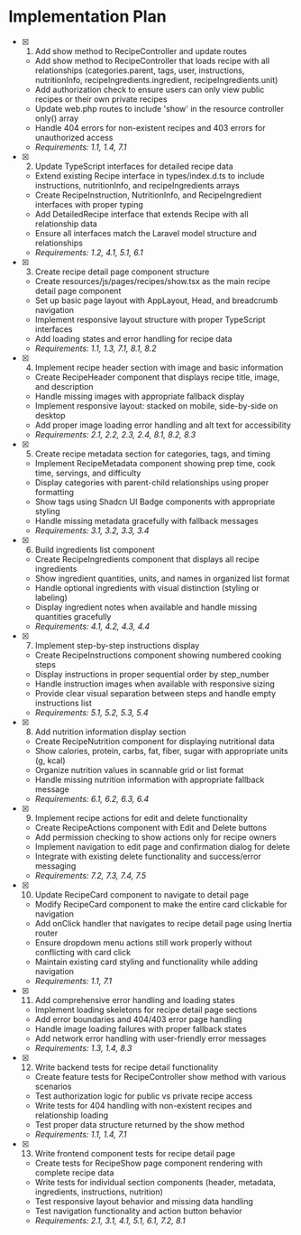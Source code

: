 # Implementation Plan

- [x]   1. Add show method to RecipeController and update routes

    - Add show method to RecipeController that loads recipe with all relationships (categories.parent, tags, user, instructions, nutritionInfo, recipeIngredients.ingredient, recipeIngredients.unit)
    - Add authorization check to ensure users can only view public recipes or their own private recipes
    - Update web.php routes to include 'show' in the resource controller only() array
    - Handle 404 errors for non-existent recipes and 403 errors for unauthorized access
    - _Requirements: 1.1, 1.4, 7.1_

- [x]   2. Update TypeScript interfaces for detailed recipe data

    - Extend existing Recipe interface in types/index.d.ts to include instructions, nutritionInfo, and recipeIngredients arrays
    - Create RecipeInstruction, NutritionInfo, and RecipeIngredient interfaces with proper typing
    - Add DetailedRecipe interface that extends Recipe with all relationship data
    - Ensure all interfaces match the Laravel model structure and relationships
    - _Requirements: 1.2, 4.1, 5.1, 6.1_

- [x]   3. Create recipe detail page component structure

    - Create resources/js/pages/recipes/show.tsx as the main recipe detail page component
    - Set up basic page layout with AppLayout, Head, and breadcrumb navigation
    - Implement responsive layout structure with proper TypeScript interfaces
    - Add loading states and error handling for recipe data
    - _Requirements: 1.1, 1.3, 7.1, 8.1, 8.2_

- [x]   4. Implement recipe header section with image and basic information

    - Create RecipeHeader component that displays recipe title, image, and description
    - Handle missing images with appropriate fallback display
    - Implement responsive layout: stacked on mobile, side-by-side on desktop
    - Add proper image loading error handling and alt text for accessibility
    - _Requirements: 2.1, 2.2, 2.3, 2.4, 8.1, 8.2, 8.3_

- [x]   5. Create recipe metadata section for categories, tags, and timing

    - Implement RecipeMetadata component showing prep time, cook time, servings, and difficulty
    - Display categories with parent-child relationships using proper formatting
    - Show tags using Shadcn UI Badge components with appropriate styling
    - Handle missing metadata gracefully with fallback messages
    - _Requirements: 3.1, 3.2, 3.3, 3.4_

- [x]   6. Build ingredients list component

    - Create RecipeIngredients component that displays all recipe ingredients
    - Show ingredient quantities, units, and names in organized list format
    - Handle optional ingredients with visual distinction (styling or labeling)
    - Display ingredient notes when available and handle missing quantities gracefully
    - _Requirements: 4.1, 4.2, 4.3, 4.4_

- [x]   7. Implement step-by-step instructions display

    - Create RecipeInstructions component showing numbered cooking steps
    - Display instructions in proper sequential order by step_number
    - Handle instruction images when available with responsive sizing
    - Provide clear visual separation between steps and handle empty instructions list
    - _Requirements: 5.1, 5.2, 5.3, 5.4_

- [x]   8. Add nutrition information display section

    - Create RecipeNutrition component for displaying nutritional data
    - Show calories, protein, carbs, fat, fiber, sugar with appropriate units (g, kcal)
    - Organize nutrition values in scannable grid or list format
    - Handle missing nutrition information with appropriate fallback message
    - _Requirements: 6.1, 6.2, 6.3, 6.4_

- [x]   9. Implement recipe actions for edit and delete functionality

    - Create RecipeActions component with Edit and Delete buttons
    - Add permission checking to show actions only for recipe owners
    - Implement navigation to edit page and confirmation dialog for delete
    - Integrate with existing delete functionality and success/error messaging
    - _Requirements: 7.2, 7.3, 7.4, 7.5_

- [x]   10. Update RecipeCard component to navigate to detail page

    - Modify RecipeCard component to make the entire card clickable for navigation
    - Add onClick handler that navigates to recipe detail page using Inertia router
    - Ensure dropdown menu actions still work properly without conflicting with card click
    - Maintain existing card styling and functionality while adding navigation
    - _Requirements: 1.1, 7.1_

- [x]   11. Add comprehensive error handling and loading states

    - Implement loading skeletons for recipe detail page sections
    - Add error boundaries and 404/403 error page handling
    - Handle image loading failures with proper fallback states
    - Add network error handling with user-friendly error messages
    - _Requirements: 1.3, 1.4, 8.3_

- [x]   12. Write backend tests for recipe detail functionality

    - Create feature tests for RecipeController show method with various scenarios
    - Test authorization logic for public vs private recipe access
    - Write tests for 404 handling with non-existent recipes and relationship loading
    - Test proper data structure returned by the show method
    - _Requirements: 1.1, 1.4, 7.1_

- [x]   13. Write frontend component tests for recipe detail page
    - Create tests for RecipeShow page component rendering with complete recipe data
    - Write tests for individual section components (header, metadata, ingredients, instructions, nutrition)
    - Test responsive layout behavior and missing data handling
    - Test navigation functionality and action button behavior
    - _Requirements: 2.1, 3.1, 4.1, 5.1, 6.1, 7.2, 8.1_
